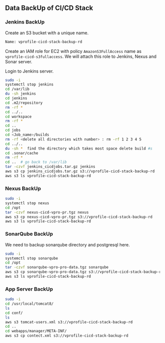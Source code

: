 ## Data BackUp of CI/CD Stack

### Jenkins BackUp

Create an S3 bucket with a unique name.
```sh
Name: vprofile-cicd-stack-backup-rd
```

Create an IAM role for EC2  with policy `AmazonS3FullAccess` name as `vprofile-cicd-s3fullaccess`. We will attach this role to Jenkins, Nexus and Sonar server.

Login to Jenkins server.
```sh
sudo -i
systemctl stop jenkins 
cd /var/lib
du -sh jenkins
cd jenkins
cd .m2/repository
rm -rf *
cd ../..
cd workspace
rm -rf *
cd ..
cd jobs
cd <Job_name>/builds
rm -rf <delete all directories with number> : rm -rf 1 2 3 4 5 
cd ../..
du -sh *  find the directory which takes most space delete build #s
cd .sonar/cache
rm -rf *
cd ..  # go back to /var/lib
tar -czvf jenkins_cicdjobs.tar.gz jenkins
aws s3 cp jenkins_cicdjobs.tar.gz s3://vprofile-cicd-stack-backup-rd
aws s3 ls vprofile-cicd-stack-backup-rd
```

### Nexus BackUp

```sh
sudo -i
systemctl stop nexus
cd /opt
tar -czvf nexus-cicd-vpro-pr.tgz nexus
aws s3 cp nexus-cicd-vpro-pr.tgz s3://vprofile-cicd-stack-backup-rd
aws s3 ls vprofile-cicd-stack-backup-rd
```

### SonarQube BackUp

We need to backup sonarqube directory and postgresql here.

```sh
sudo -i
systemctl stop sonarqube
cd /opt
tar -czvf sonarqube-vpro-pro-data.tgz sonarqube
aws s3 cp sonarqube-vpro-pro-data.tgz s3://vprofile-cicd-stack-backup-rd
aws s3 ls vprofile-cicd-stack-backup-rd
```

### App Server BackUp

```sh
sudo -i
cd /usr/local/tomcat8/
ls
cd conf/
ls
aws s3 tomcat-users.xml s3://vprofile-cicd-stack-backup-rd
cd ..
cd webapps/manager/META-INF/
aws s3 cp contect.xml s3://vprofile-cicd-stack-backup-rd
```